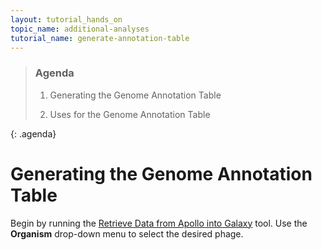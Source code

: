 ```yaml
---
layout: tutorial_hands_on
topic_name: additional-analyses
tutorial_name: generate-annotation-table
---
```


> ### Agenda
>
> 1. Generating the Genome Annotation Table
>
> 2. Uses for the Genome Annotation Table
> 
>
{: .agenda}

# Generating the Genome Annotation Table

Begin by running the [Retrieve Data from Apollo into Galaxy](https://cpt.tamu.edu/galaxy/root?tool_id=edu.tamu.cpt2.webapollo.export) tool. Use the **Organism** drop-down menu to select the desired phage.